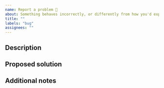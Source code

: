 ```yaml
---
name: Report a problem 🐛
about: Something behaves incorrectly, or differently from how you'd expect? Let us know!
title: ""
labels: "bug"
assignees: ""
---
```


<!-- A clear and concise description. Thanks for your contribution! -->

## Description

## Proposed solution

## Additional notes
